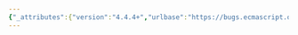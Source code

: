 ```yaml
---
{"_attributes":{"version":"4.4.4+","urlbase":"https://bugs.ecmascript.org/","maintainer":"dherman@mozilla.com"},"bug":{"bug_id":401,"creation_ts":"2012-06-17 16:22:00 -0700","short_desc":"isConstructor is not defined","delta_ts":"2012-10-26 15:34:35 -0700","product":"Draft for 6th Edition","component":"technical issue","version":"Rev 8: June 15, 2012 Draft","rep_platform":"All","op_sys":"All","bug_status":"RESOLVED","resolution":"FIXED","priority":"Normal","bug_severity":"normal","everconfirmed":true,"reporter":{"uid":"waldron.rick","name":"Rick Waldron"},"assigned_to":{"uid":"allen","name":"Allen Wirfs-Brock"},"cc":"waldron.rick","long_desc":[{"commentid":1038,"comment_count":0,"who":{"uid":"waldron.rick","name":"Rick Waldron"},"bug_when":"2012-06-17 16:22:08 -0700","thetext":"isConstructor() is called in the definitions given for Array.of and Array.from, but there is no definition of this operation"},{"commentid":2078,"comment_count":1,"who":{"uid":"allen","name":"Allen Wirfs-Brock"},"bug_when":"2012-10-25 19:13:07 -0700","thetext":"corrected in rev 11 draft."},{"commentid":2198,"comment_count":2,"who":{"uid":"allen","name":"Allen Wirfs-Brock"},"bug_when":"2012-10-26 15:34:35 -0700","thetext":"in October 26, 2012 release draft"}]}}
---
```

